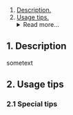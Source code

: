 1.  [ Description. ](#1)
2.  [ Usage tips. ](#2)
    <details>
    <summary>Read more...</summary>
    *   2.1. [ Special tips. ](#2.1)
    <details>    


<a name="1"></a>
## 1. Description
sometext
<a name="2"></a>
## 2. Usage tips
<a name="2.1"></a>
### 2.1 Special tips
    
